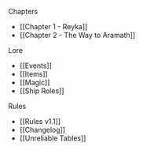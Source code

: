 Chapters
- [[Chapter 1 - Reyka]]
- [[Chapter 2 - The Way to Aramath]]

Lore
- [[Events]]
- [[Items]]
- [[Magic]]
- [[Ship Roles]]

Rules
* [[Rules v1.1]]
* [[Changelog]]
* [[Unreliable Tables]]